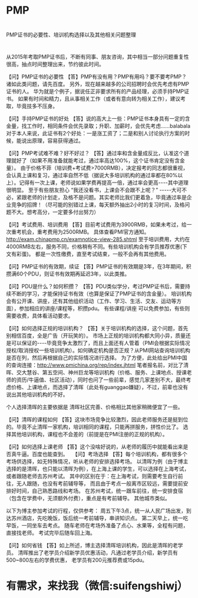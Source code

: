 # PMP
# #############################
PMP证书的必要性、培训机构选择以及其他相关问题整理
# #############################

从2015年考取PMP证书后，不断有同事、朋友咨询，其中相当一部分问题重复性很高，抽点时间整理出来，节约彼此时间。

【问】PMP证书的必要性
【答】PMP有没有用？PMP有用吗？要不要考PMP？诸如此类问题，请先百度。
另外，现在越来越多的公司招聘时会优先考虑有PMP证书的人。
华为就是个例子，据说任正非要求所有的产品经理，必须手持PMP证书。
如果有时间和精力，且从事相关工作（或者有意向转为相关工作），建议考取，毕竟技多不压身。

【问】手持PMP证书的好处
【答】说的高大上一些：PMP证书本身具有一定的含金量，找工作时，相同条件会优先录取；升职、加薪时，会优先考虑......balabala
对于本人来说，此证书有2个好处：一是涨工资了；二是和别人讨论执行方案的时候，能说出原理，容易获得通过。

【问】PMP考试难不难？好不好过？
【答】通过率和含金量成反比，认准这个道理就好了（如果不用准备就能考过，通过率高达100%，这个证书肯定没有含金量）。
由于价格不菲（培训费+考试费>7000RMB），决定报考的同志都很重视，会认真上课和复习，通过率自然不低（据说大多培训机构的通过率都在80%以上）。记得有一次上课，老师说如果学费再提高一倍，通过率会更高----其中道理很明显。
至于有些朋友担心 “我还没看书，上课会不会跟不上呢？” -----大可不必，紧跟老师的计划走，及格不是问题。其实老师比我们更着急，毕竟通过率是企业竞争的招牌！（尽可能的别错过上课，每天额外抽出2小时的复习时间，及格问题不大。想考高分，一定要多付出努力）

【问】考试费用、培训费用
【答】目前考试费用为3900RMB，如果未考过，给一次重考机会，重考费用为2500RMB。
具体查看PMI官方通知。http://exam.chinapmp.cn/examnotice-view-285.shtml
至于培训费用，大约在4000RMB左右，服务不同，价格稍有不同。有些培训机构会有学员推荐优惠(下文有彩蛋)。
都是一次性缴费，直至考试结束，一般不会再有其他费用。

【问】PMP证书的有效期，续证
【答】PMP证书的有效期是3年，在3年期间，积攒满60个PDU，则证书有效期再延迟3年，以此类推。

【问】PDU是什么？如何积攒？
【答】PDU类似学分，考过PMP证书后，需要持续不断的学习，才能保持证书有效（也算是保证了PMP证书的含金量）。
培训机构会有公开课、讲座，还有其他组织活动（工作、学习、生活、交友、运动等方面），参加相应的讲座/课程等，积攒pdu。
有些课程/讲座 可以免费参加，有些则需要收费，具体看活动要求。

【问】如何选择正规的培训机构？
【答】关于培训机构的选择，这个问题，首先别相信百度，全是广告（开玩笑的）。
市场上正规的培训机构都大同小异，质量还是可以保证的----毕竟竞争太激烈了，而且上面还有人管着（PMI会根据实际情况授权/取消授权一些培训机构）。如何确定机构是否正规？从PMI网站查询培训机构是否在列，然后再根据自己的实际情况进行选择。
为了方便，此处给出PMI中国的查询连接：http://www.pmichina.org/rep/index.jhtml
笔者报名前，对比了清晖、交大慧谷、第五空间、神州巨龙等培训机构（价格、服务、上课地点、授课老师的资历/牛逼值、社区活动），同时也问了一些前辈，感觉几家差别不大，最终考虑价格、上课地点，而选择了清晖（此处有guanggao嫌疑），不过，前辈也没有说出其他培训机构的不好。

个人选择清晖的主要依据是 清晖社区完善、价格相比其他家稍微便宜了一些。

【问】清晖的课程如何
【答】这块市场竞争比较激烈，因此老师服务还是挺到位的。毕竟不止清晖一家机构，培训相同的课程，只能再拼服务，拼性价比了。
选择其他培训机构，课程也不会差的（前提是在PMI注册的正规的机构）。 

【问】如何选择上课老师
【答】这个没啥好说的，从老师的履历中就能看出来是否真牛逼。百度也能查到。
 
【问】考场选择
【答】每个培训机构，都有很多个考场供选择，如无特殊情况，听从老师的安排选择考场。
以清晖为例（由于博主选择的是清晖，也只能以清晖为例），在上海上课的学生，可以选择在上海考试，或者跟随老师去苏州考试。
其中的区别在于：在上海考试，则需要考生自行前往，无人跟随，也没有考前辅导等，
而且由于考点一般离市区较远，需要提前安排好时间，自己熟悉路线和考场。
在苏州考试，统一跟车前往，统一安排食宿（包含在学费中，无须额外付费），重点是有考前辅导。
其他城市类似。

以下为博主参加考试的行程，仅供参考：
周五下午3点，统一从人民广场出发，到达苏州酒店，先吃晚饭，饭后统一考前辅导，串讲知识点。
第二天早上，统一吃早饭，一同坐车去考点。
随车老师在考场外准备了点心、水果等，全程有问题，直接找老师。
考试完毕后随车回上海。

【问】如何省钱
【答】如上所述，博主选择清晖培训机构，因此是清晖的老学员。
清晖推出了老学员介绍新学员优惠活动，凡通过老学员介绍，新学员有500~800左右的学费优惠，
老学员有200元推荐费或15pdu。

# 有需求，来找我（微信:suifengshiwj）
